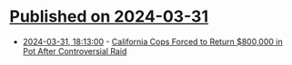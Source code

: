 # [Published on 2024-03-31](index.md)

* [2024-03-31, 18:13:00](https://soylentnews.org/article.pl?sid=24/03/30/0653259&from=rss) - [California Cops Forced to Return $800,000 in Pot After Controversial Raid](https://soylentnews.org/article.pl?sid=24/03/30/0653259&from=rss)
